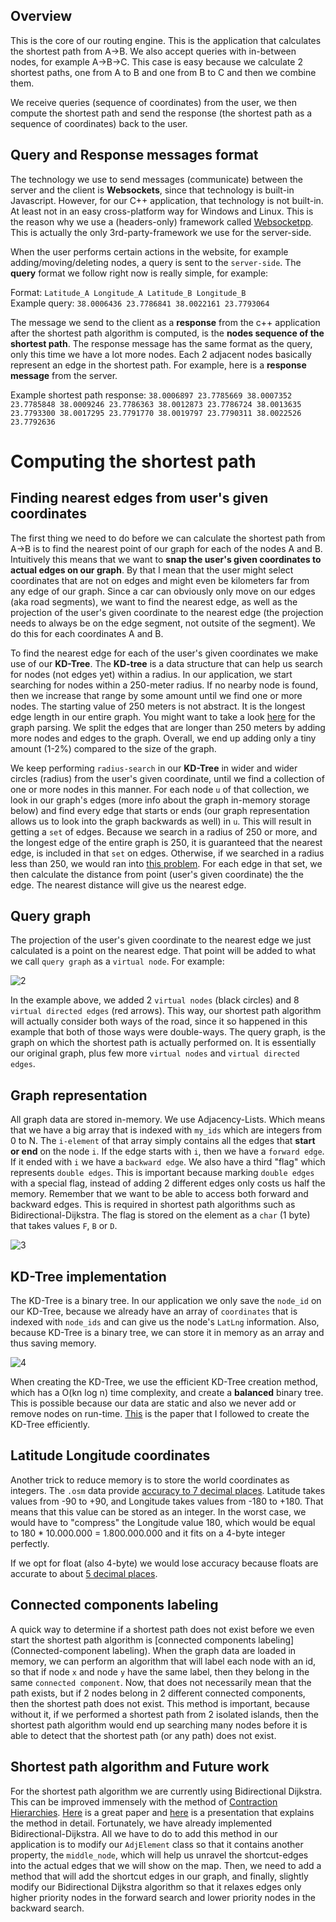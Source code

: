 ## Overview

This is the core of our routing engine. This is the application that calculates the shortest path from A->B. We also accept queries with in-between nodes, for example A->B->C. This case is easy because we calculate 2 shortest paths, one from A to B and one from B to C and then we combine them.

We receive queries (sequence of coordinates) from the user, we then compute the shortest path and send the response (the shortest path as a sequence of coordinates) back to the user.

## Query and Response messages format

The technology we use to send messages (communicate) between the server and the client is **Websockets**, since that technology is built-in Javascript. However, for our C++ application, that technology is not built-in. At least not in an easy cross-platform way for Windows and Linux. This is the reason why we use a (headers-only) framework called [Websocketpp](https://github.com/zaphoyd/websocketpp). This is actually the only 3rd-party-framework we use for the server-side.

When the user performs certain actions in the website, for example adding/moving/deleting nodes, a query is sent to the `server-side`. The **query** format we follow right now is really simple, for example:

Format: `Latitude_A Longitude_A Latitude_B Longitude_B`<br>
Example query: `38.0006436 23.7786841 38.0022161 23.7793064`

The message we send to the client as a **response** from the c++ application after the shortest path algorithm is computed, is the **nodes sequence of the shortest path**. The response message has the same format as the query, only this time we have a lot more nodes. Each 2 adjacent nodes basically represent an edge in the shortest path. For example, here is a **response message** from the server.

Example shortest path response: `38.0006897 23.7785669 38.0007352 23.7785848 38.0009246 23.7786363 38.0012873 23.7786724 38.0013635 23.7793300 38.0017295 23.7791770 38.0019797 23.7790311 38.0022526 23.7792636`

# Computing the shortest path

## Finding nearest edges from user's given coordinates

The first thing we need to do before we can calculate the shortest path from A->B is to find the nearest point of our graph for each of the nodes A and B. Intuitively this means that we want to **snap the user's given coordinates to actual edges on our graph**. By that I mean that the user might select coordinates that are not on edges and might even be kilometers far from any edge of our graph. Since a car can obviously only move on our edges (aka road segments), we want to find the nearest edge, as well as the projection of the user's given coordinate to the nearest edge (the projection needs to always be on the edge segment, not outsite of the segment). We do this for each coordinates A and B.
 
To find the nearest edge for each of the user's given coordinates we make use of our **KD-Tree**. The **KD-tree** is a data structure that can help us search for nodes (not edges yet) within a radius. In our application, we start searching for nodes within a 250-meter radius. If no nearby node is found, then we increase that range by some amount until we find one or more nodes. The starting value of 250 meters is not abstract. It is the longest edge length in our entire graph. You might want to take a look [here](https://github.com/outerpixels/routing-engine-graph-extractor/blob/master/README.md) for the graph parsing. We split the edges that are longer than 250 meters by adding more nodes and edges to the graph. Overall, we end up adding only a tiny amount (1-2%) compared to the size of the graph.

We keep performing `radius-search` in our **KD-Tree** in wider and wider circles (radius) from the user's given coordinate, until we find a collection of one or more nodes in this manner. For each node `u` of that collection, we look in our graph's edges (more info about the graph in-memory storage below) and find every edge that starts or ends (our graph representation allows us to look into the graph backwards as well) in `u`. This will result in getting a `set` of edges. Because we search in a radius of 250 or more, and the longest edge of the entire graph is 250, it is guaranteed that the nearest edge, is included in that `set` on edges. Otherwise, if we searched in a radius less than 250, we would ran into [this problem](http://stackoverflow.com/questions/19892564/find-nearest-edge-in-graph). For each edge in that set, we then calculate the distance from point (user's given coordinate) the the edge. The nearest distance will give us the nearest edge. 

## Query graph

The projection of the user's given coordinate to the nearest edge we just calculated is a point on the nearest edge. That point will be added to what we call `query graph` as a `virtual node`. For example:

![2](https://i.gyazo.com/f804092e638dd6884ef84ef926161993.png)

In the example above, we added 2 `virtual nodes` (black circles) and 8 `virtual directed edges` (red arrows). This way, our shortest path algorithm will actually consider both ways of the road, since it so happened in this example that both of those ways were double-ways. The query graph, is the graph on which the shortest path is actually performed on. It is essentially our original graph, plus few more `virtual nodes` and `virtual directed edges`.

## Graph representation

All graph data are stored in-memory. We use Adjacency-Lists. Which means that we have a big array that is indexed with `my_ids` which are integers from 0 to N. The `i-element` of that array simply contains all the edges that **start or end** on the node `i`. If the edge starts with `i`, then we have a `forward edge`. If it ended with `i` we have a `backward edge`. We also have a third "flag" which represents `double edges`. This is important because marking `double edges` with a special flag, instead of adding 2 different edges only costs us half the memory. Remember that we want to be able to access both forward and backward edges. This is required in shortest path algorithms such as Bidirectional-Dijkstra. The flag is stored on the element as a `char` (1 byte) that takes values `F`, `B` or `D`.

![3](https://i.gyazo.com/515ec7ebbda21eb34e71fe6197fb8d8f.png)

## KD-Tree implementation

The KD-Tree is a binary tree. In our application we only save the `node_id` on our KD-Tree, because we already have an array of `coordinates` that is indexed with `node_ids` and can give us the node's `LatLng` information. Also, because KD-Tree is a binary tree, we can store it in memory as an array and thus saving memory.

![4](https://upload.wikimedia.org/wikipedia/commons/thumb/8/86/Binary_tree_in_array.svg/450px-Binary_tree_in_array.svg.png)

When creating the KD-Tree, we use the efficient KD-Tree creation method, which has a O(kn log n) time complexity, and create a **balanced** binary tree. This is possible because our data are static and also we never add or remove nodes on run-time. [This](http://jcgt.org/published/0004/01/03/paper.pdf) is the paper that I followed to create the KD-Tree efficiently.

## Latitude Longitude coordinates

Another trick to reduce memory is to store the world coordinates as integers. The `.osm` data provide [accuracy to 7 decimal places](http://wiki.openstreetmap.org/wiki/Node). Latitude takes values from -90 to +90, and Longitude takes values from -180 to +180. That means that this value can be stored as an integer. In the worst case, we would have to "compress" the Longitude value 180, which would be equal to 180 * 10.000.000 = 1.800.000.000 and it fits on a 4-byte integer perfectly. 

If we opt for float (also 4-byte) we would lose accuracy because floats are accurate to about [5 decimal places](https://en.wikipedia.org/wiki/Single-precision_floating-point_format).

## Connected components labeling 

A quick way to determine if a shortest path does not exist before we even start the shortest path algorithm is [connected components labeling](Connected-component labeling). When the graph data are loaded in memory, we can perform an algorithm that will label each node with an id, so that if node `x` and node `y` have the same label, then they belong in the same `connected component`. Now, that does not necessarily mean that the path exists, but if 2 nodes belong in 2 different connected components, then the shortest path does not exist. This method is important, because without it, if we performed a shortest path from 2 isolated islands, then the shortest path algorithm would end up searching many nodes before it is able to detect that the shortest path (or any path) does not exist.

## Shortest path algorithm and Future work

For the shortest path algorithm we are currently using Bidirectional Dijkstra. This can be improved immensely with the method of [Contraction Hierarchies](https://en.wikipedia.org/wiki/Contraction_hierarchies). [Here](http://algo2.iti.kit.edu/schultes/hwy/contract.pdf) is a great paper and [here](https://algo2.iti.kit.edu/download/presentation.pdf) is a presentation that explains the method in detail. Fortunately, we have already implemented Bidirectional-Dijkstra. All we have to do to add this method in our application is to modify our `AdjElement` class so that it contains another property, the `middle_node`, which will help us unravel the shortcut-edges into the actual edges that we will show on the map. Then, we need to add a method that will add the shortcut edges in our graph, and finally, slightly modify our Bidirectional Dijkstra algorithm so that it relaxes edges only higher priority nodes in the forward search and lower priority nodes in the backward search.
